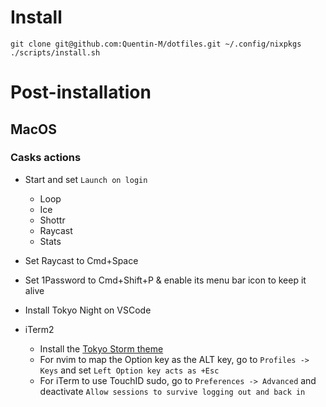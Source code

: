 # Install

```
git clone git@github.com:Quentin-M/dotfiles.git ~/.config/nixpkgs
./scripts/install.sh
```

# Post-installation

## MacOS

### Casks actions

- Start and set `Launch on login`
  - Loop
  - Ice
  - Shottr
  - Raycast
  - Stats

- Set Raycast to Cmd+Space
- Set 1Password to Cmd+Shift+P & enable its menu bar icon to keep it alive
- Install Tokyo Night on VSCode

- iTerm2
  - Install the [Tokyo Storm theme](https://github.com/folke/tokyonight.nvim/tree/main/extras/iterm)
  - For nvim to map the Option key as the ALT key, go to `Profiles -> Keys` and set `Left Option key acts as +Esc`
  - For iTerm to use TouchID sudo, go to `Preferences -> Advanced` and deactivate `Allow sessions to survive logging out and back in`
